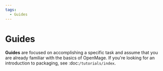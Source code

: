 ```yaml
---
tags:
  - Guides
---
```


# Guides

**Guides** are focused on accomplishing a specific task and assume that you are
already familiar with the basics of OpenMage. If you're looking for an
introduction to packaging, see :doc:`/tutorials/index`.

